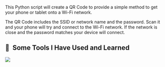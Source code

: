 This Python script will create a QR Code to provide a simple method to get your phone or tablet onto a Wi-Fi network.

The QR Code includes the SSID or network name and the password. Scan it and your phone will try and connect to the Wi-Fi network. If the network is close and the password matches your device will connect.


<h2> 🚀 &nbsp;Some Tools I Have Used and Learned</h2>
<p align="left">
  <img src="https://cdn.jsdelivr.net/gh/devicons/devicon@latest/icons/python/python-original.svg" />
</p>

